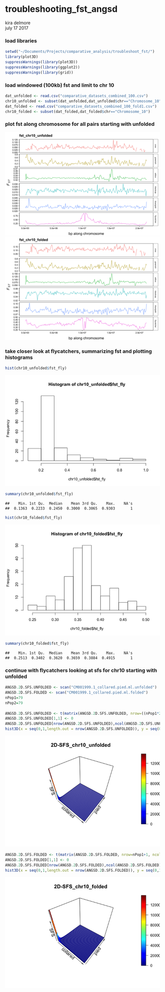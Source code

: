# troubleshooting_fst_angsd
kira delmore  
july 17 2017  

### load libraries

```r
setwd("~/Documents/Projects/comparative_analysis/troubleshoot_fst/")
library(plot3D)
suppressWarnings(library(plot3D))
suppressWarnings(library(ggplot2))
suppressWarnings(library(grid))
```

### load windowed (100kb) fst and limit to chr 10

```r
dat_unfolded <- read.csv("comparative_datasets_combined_100.csv")
chr10_unfolded <- subset(dat_unfolded,dat_unfolded$chr=="Chromosome_10")
dat_folded <- read.csv("comparative_datasets_combined_100_fold1.csv")
chr10_folded <- subset(dat_folded,dat_folded$chr=="Chromosome_10")
```

### plot fst along chromosome for all pairs starting with unfolded
![](troubleshoot_fst_files/figure-html/scatterplot-1.png)<!-- -->![](troubleshoot_fst_files/figure-html/scatterplot-2.png)<!-- -->

### take closer look at flycatchers, summarizing fst and plotting histograms

```r
hist(chr10_unfolded$fst_fly)
```

![](troubleshoot_fst_files/figure-html/unnamed-chunk-3-1.png)<!-- -->

```r
summary(chr10_unfolded$fst_fly)
```

```
##    Min. 1st Qu.  Median    Mean 3rd Qu.    Max.    NA's 
##  0.1363  0.2233  0.2450  0.3000  0.3065  0.9303       1
```

```r
hist(chr10_folded$fst_fly)
```

![](troubleshoot_fst_files/figure-html/unnamed-chunk-3-2.png)<!-- -->

```r
summary(chr10_folded$fst_fly)
```

```
##    Min. 1st Qu.  Median    Mean 3rd Qu.    Max.    NA's 
##  0.2513  0.3402  0.3620  0.3659  0.3884  0.4915       1
```

### continue with flycatchers looking at sfs for chr10 starting with unfolded

```r
ANGSD.2D.SFS.UNFOLDED <- scan("CM001999.1_collared.pied.ml.unfolded")
ANGSD.2D.SFS.FOLDED <- scan("CM001999.1_collared.pied.ml.folded")
nPop1=79
nPop2=79

ANGSD.2D.SFS.UNFOLDED <- t(matrix(ANGSD.2D.SFS.UNFOLDED, nrow=((nPop1*2)+1), ncol=((nPop2*2)+1)))
ANGSD.2D.SFS.UNFOLDED[1,1] <- 0
ANGSD.2D.SFS.UNFOLDED[nrow(ANGSD.2D.SFS.UNFOLDED),ncol(ANGSD.2D.SFS.UNFOLDED)] <- 0
hist3D(x = seq(0,1,length.out = nrow(ANGSD.2D.SFS.UNFOLDED)), y = seq(0,1,length.out=ncol(ANGSD.2D.SFS.UNFOLDED)), ANGSD.2D.SFS.UNFOLDED, cex.lab=1.2, xlab="collared",ylab="pied",zlab="SFS", main=paste("2D-SFS_chr10_unfolded"),pin=c(10,0), cex.main=1.4, zlim=c(0,max(ANGSD.2D.SFS.UNFOLDED)))
```

![](troubleshoot_fst_files/figure-html/unnamed-chunk-4-1.png)<!-- -->

```r
ANGSD.2D.SFS.FOLDED <- t(matrix(ANGSD.2D.SFS.FOLDED, nrow=nPop1+1, ncol=nPop2+1))
ANGSD.2D.SFS.FOLDED[1,1] <- 0
ANGSD.2D.SFS.FOLDED[nrow(ANGSD.2D.SFS.FOLDED),ncol(ANGSD.2D.SFS.FOLDED)] <- 0
hist3D(x = seq(0,1,length.out = nrow(ANGSD.2D.SFS.FOLDED)), y = seq(0,1,length.out=ncol(ANGSD.2D.SFS.FOLDED)), ANGSD.2D.SFS.FOLDED, cex.lab=1.2, xlab="collared",ylab="pied",zlab="SFS", main=paste("2D-SFS_chr10_folded"),pin=c(10,0), cex.main=1.4, zlim=c(0,max(ANGSD.2D.SFS.FOLDED)))
```

![](troubleshoot_fst_files/figure-html/unnamed-chunk-4-2.png)<!-- -->
